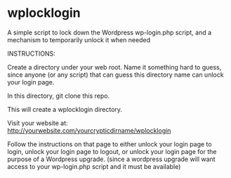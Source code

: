 wplocklogin
===========

A simple script to lock down the Wordpress wp-login.php script, and a mechanism to temporarily unlock it when needed

INSTRUCTIONS:

Create a directory under your web root.  Name it something hard to guess, since anyone (or any script) that can guess this directory name can unlock your login page.

In this directory, git clone this repo.

This will create a wplocklogin directory.

Visit your website at: http://yourwebsite.com/yourcrypticdirname/wplocklogin

Follow the instructions on that page to either unlock your login page to login, unlock your login page to logout, or unlock your login page for the purpose of a Wordpress upgrade.  (since a wordpress upgrade will want access to your wp-login.php script and it must be available)
